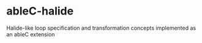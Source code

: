 # ableC-halide
Halide-like loop specification and transformation concepts implemented as an ableC extension 

